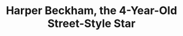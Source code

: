 ---
ee_id: '4348'
site: '1'
type: '2'
url: 2016-051-harper-beckham-the-4-year-old-street-style-star
title: Harper Beckham, the 4-Year-Old Street-Style Star
year: '2018'
display_year: '2016'
medium: ".warc.gz web archive (produced with web recorder)"
dims: Dimensions variable
pitch:
ps:
live_url: https://webrecorder.io/cory_arcangel/warcs/list/harper-beckham-the-4-year-old-street-style-star/b2/20180830122224/https://www.nytimes.com/2016/02/18/fashion/harper-beckham-street-style-star-fashion-week.html
related:
youtube:
related_code:
imgs: beckam-2018-051-web-ih--vyfJ.jpg
subheading:
download:
add_credit:
add_credits:
commission:
layout: things-i-made
---